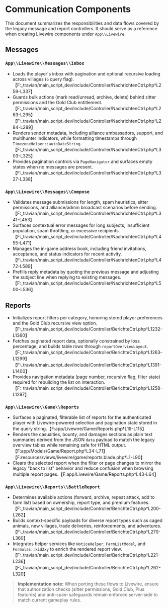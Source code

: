 # Communication Components

This document summarizes the responsibilities and data flows covered by the legacy message and report controllers. It should serve as a reference when creating Livewire components under `App\\Livewire`.

## Messages

### `App\\Livewire\\Messages\\Inbox`
- Loads the player's inbox with pagination and optional recursive loading across villages (`o` query flag).【F:_travian/main_script_dev/include/Controller/NachrichtenCtrl.php†L259-L337】
- Guards bulk actions (mark read/unread, archive, delete) behind sitter permissions and the Gold Club entitlement.【F:_travian/main_script_dev/include/Controller/NachrichtenCtrl.php†L263-L295】【F:_travian/main_script_dev/include/Controller/NachrichtenCtrl.php†L284-L289】
- Renders sender metadata, including alliance ambassadors, support, and multihunter indicators, while formatting timestamps through `TimezoneHelper::autoDateString`.【F:_travian/main_script_dev/include/Controller/NachrichtenCtrl.php†L303-L325】
- Provides pagination controls via `PageNavigator` and surfaces empty states when no messages are present.【F:_travian/main_script_dev/include/Controller/NachrichtenCtrl.php†L327-L338】

### `App\\Livewire\\Messages\\Compose`
- Validates message submissions for length, spam heuristics, sitter permissions, and alliance/admin broadcast scenarios before sending.【F:_travian/main_script_dev/include/Controller/NachrichtenCtrl.php†L341-L453】
- Surfaces contextual error messages for long subjects, insufficient population, spam throttling, or excessive recipients.【F:_travian/main_script_dev/include/Controller/NachrichtenCtrl.php†L455-L471】
- Manages the in-game address book, including friend invitations, acceptance, and status indicators for recent activity.【F:_travian/main_script_dev/include/Controller/NachrichtenCtrl.php†L472-L589】
- Prefills reply metadata by quoting the previous message and adjusting the subject line when replying to existing messages.【F:_travian/main_script_dev/include/Controller/NachrichtenCtrl.php†L500-L536】

## Reports

- Initializes report filters per category, honoring stored player preferences and the Gold Club recursive view option.【F:_travian/main_script_dev/include/Controller/BerichteCtrl.php†L1232-L1360】
- Fetches paginated report data, optionally constrained by loss percentage, and builds table rows through `reportOverviewLayout`.【F:_travian/main_script_dev/include/Controller/BerichteCtrl.php†L1263-L1299】【F:_travian/main_script_dev/include/Controller/BerichteCtrl.php†L1391-L1400】
- Provides navigation metadata (page number, recursive flag, filter state) required for rebuilding the list on interaction.【F:_travian/main_script_dev/include/Controller/BerichteCtrl.php†L1258-L1297】

### `App\\Livewire\\Game\\Reports`
- Surfaces a paginated, filterable list of reports for the authenticated player with Livewire-powered selection and pagination state stored in the query string.【F:app/Livewire/Game/Reports.php†L19-L115】
- Renders the casualties, bounty, and damages sections as plain text summaries derived from the JSON `data` payload to match the legacy overview tables while remaining safe for HTML output.【F:app/Models/Game/Report.php†L34-L71】【F:resources/views/livewire/game/reports.blade.php†L1-L90】
- Clears the selected report when the filter or page changes to mirror the legacy "back to list" behavior and reduce confusion when browsing multiple report pages.【F:app/Livewire/Game/Reports.php†L43-L64】

### `App\\Livewire\\Reports\\BattleReport`
- Determines available actions (forward, archive, repeat attack, add to farm list) based on ownership, report type, and premium features.【F:_travian/main_script_dev/include/Controller/BerichteCtrl.php†L200-L262】
- Builds context-specific payloads for diverse report types such as caged animals, new villages, trade deliveries, reinforcements, and adventures.【F:_travian/main_script_dev/include/Controller/BerichteCtrl.php†L270-L360】
- Integrates helper services like `NoticeHelper`, `FarmListModel`, and `Formulas::kid2xy` to enrich the rendered report view.【F:_travian/main_script_dev/include/Controller/BerichteCtrl.php†L221-L236】【F:_travian/main_script_dev/include/Controller/BerichteCtrl.php†L262-L320】

> **Implementation note:** When porting these flows to Livewire, ensure that authorization checks (sitter permissions, Gold Club, Plus features) and anti-spam safeguards remain enforced server-side to match current gameplay rules.
